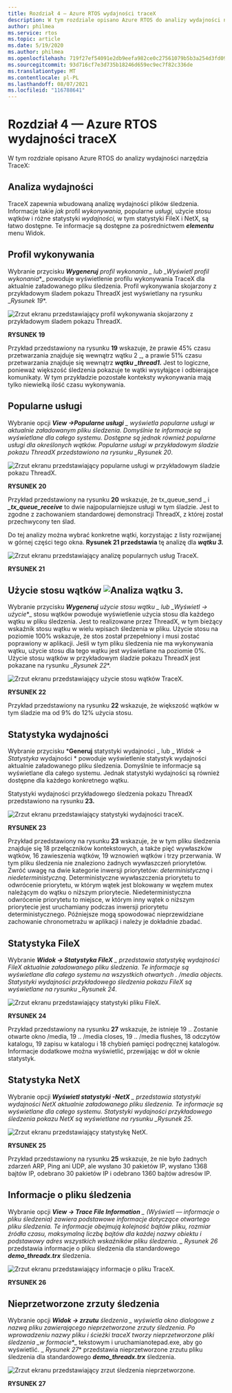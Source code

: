 ```yaml
---
title: Rozdział 4 — Azure RTOS wydajności traceX
description: W tym rozdziale opisano Azure RTOS do analizy wydajności narzędzia TraceX.
author: philmea
ms.service: rtos
ms.topic: article
ms.date: 5/19/2020
ms.author: philmea
ms.openlocfilehash: 719f27ef54091e2db9eefa982ce0c27561079b5b3a254d3fd09cc46d8f66f252
ms.sourcegitcommit: 93d716cf7e3d735b18246d659ec9ec7f82c336de
ms.translationtype: MT
ms.contentlocale: pl-PL
ms.lasthandoff: 08/07/2021
ms.locfileid: "116788641"
---
```

# <a name="chapter-4---azure-rtos-tracex-performance-analysis"></a>Rozdział 4 — Azure RTOS wydajności traceX

W tym rozdziale opisano Azure RTOS do analizy wydajności narzędzia TraceX:

## <a name="performance-analysis"></a>Analiza wydajności

TraceX zapewnia wbudowaną analizę wydajności plików śledzenia. Informacje takie *jak* profil *wykonywania,* popularne *usługi,* użycie stosu wątków i różne statystyki *wydajności,* w tym statystyki FileX i NetX, są łatwo dostępne. Te informacje są dostępne za pośrednictwem ***elementu*** menu Widok. 


## <a name="execution-profile"></a>Profil wykonywania

Wybranie przycisku ***Wygeneruj** profil wykonania _ lub _*_Wyświetl profil wykonania_*_ powoduje wyświetlenie profilu wykonywania TraceX dla aktualnie załadowanego pliku śledzenia. Profil wykonywania skojarzony z przykładowym śladem pokazu ThreadX jest wyświetlany na rysunku _*Rysunek 19**.

![Zrzut ekranu przedstawiający profil wykonywania skojarzony z przykładowym śladem pokazu ThreadX.](./media/user-guide/execution_profile.png)

**RYSUNEK 19**

Przykład przedstawiony na rysunku **19** wskazuje, że prawie 45% czasu przetwarzania znajduje się wewnątrz wątku 2 _, a prawie 51% czasu przetwarzania znajduje się wewnątrz ***wątku _thread*_1._** Jest to logiczne, ponieważ większość śledzenia pokazuje te wątki wysyłające i odbierające komunikaty. W tym przykładzie pozostałe konteksty wykonywania mają tylko niewielką ilość czasu wykonywania.

## <a name="popular-services"></a>Popularne usługi

Wybranie opcji ***View ->Popularne usługi** _ wyświetla popularne usługi w aktualnie załadowanym pliku śledzenia. Domyślnie te informacje są wyświetlane dla całego systemu. Dostępne są jednak również popularne usługi dla określonych wątków. Popularne usługi w przykładowym śladzie pokazu ThreadX przedstawiono na rysunku _*Rysunek 20**.

![Zrzut ekranu przedstawiający popularne usługi w przykładowym śladzie pokazu ThreadX.](./media/user-guide/popular_services.png)

**RYSUNEK 20**

Przykład przedstawiony na rysunku **20** wskazuje, że tx_queue_send _ i ***_*_tx_queue_receive_** to dwie najpopularniejsze usługi w tym śladzie. Jest to zgodne z zachowaniem standardowej demonstracji ThreadX, z której został przechwycony ten ślad.

Do tej analizy można wybrać konkretne wątki, korzystając z listy rozwijanej w górnej części tego okna. **Rysunek 21 przedstawia** tę analizę dla **_wątku 3._**

![Zrzut ekranu przedstawiający analizę popularnych usług TraceX.](./media/user-guide/popular_services_thread3.png)

**RYSUNEK 21**

## <a name="thread-stack-usage-analysis-for-thread-3"></a>Użycie stosu wątków ![Analiza wątku 3.](./media/user-guide/screen_shot_17.png)

Wybranie przycisku ***Wygeneruj** użycie stosu wątku _ lub _*_Wyświetl -> użycie_*_ stosu wątków powoduje wyświetlenie użycia stosu dla każdego wątku w pliku śledzenia. Jest to realizowane przez ThreadX, w tym bieżący wskaźnik stosu wątku w wielu wpisach śledzenia w pliku. Użycie stosu na poziomie 100% wskazuje, że stos został przepełniony i musi zostać poprawiony w aplikacji. Jeśli w tym pliku śledzenia nie ma wykonywania wątku, użycie stosu dla tego wątku jest wyświetlane na poziomie 0%. Użycie stosu wątków w przykładowym śladzie pokazu ThreadX jest pokazane na rysunku _*Rysunek 22**.

![Zrzut ekranu przedstawiający użycie stosu wątków TraceX.](./media/user-guide/thread_stack_usage.png)

**RYSUNEK 22**

Przykład przedstawiony na rysunku **22** wskazuje, że większość wątków w tym śladzie ma od 9% do 12% użycia stosu.

## <a name="performance-statistics"></a>Statystyka wydajności

Wybranie przycisku ***Generuj** statystyki wydajności _ lub _ *_Widok -> Statystyka_* wydajności * powoduje wyświetlenie statystyk wydajności aktualnie załadowanego pliku śledzenia. Domyślnie te informacje są wyświetlane dla całego systemu. Jednak statystyki wydajności są również dostępne dla każdego konkretnego wątku.

Statystyki wydajności przykładowego śledzenia pokazu ThreadX przedstawiono na rysunku **23.**

![Zrzut ekranu przedstawiający statystyki wydajności traceX.](./media/user-guide/performance_statistics.png)

**RYSUNEK 23**

Przykład przedstawiony na rysunku **23** wskazuje, że w tym pliku śledzenia znajduje się 18 przełączników kontekstowych, a także pięć wywłaszków wątków, 16 zawieszenia wątków, 19 wznowień wątków i trzy przerwania. W tym pliku śledzenia nie znaleziono żadnych wywłaszczeń priorytetów. Zwróć uwagę na dwie kategorie inwersji priorytetów: *deterministyczną* i *niedeterministyczną*. Deterministyczne wywłaszczenia priorytetu to odwrócenie priorytetu, w którym wątek jest blokowany w węzłem mutex należącym do wątku o niższym priorytecie. Niedeterministyczna odwrócenie priorytetu to miejsce, w którym inny wątek o niższym priorytecie jest uruchamiany podczas inwersji priorytetu deterministycznego. Późniejsze mogą spowodować nieprzewidziane zachowanie chronometrażu w aplikacji i należy je dokładnie zbadać.

## <a name="filex-statistics"></a>Statystyka FileX

Wybranie ***Widok -> Statystyka FileX** _ przedstawia statystykę wydajności FileX aktualnie załadowanego pliku śledzenia. Te informacje są wyświetlane dla całego systemu na wszystkich otwartych . /media objects. Statystyki wydajności przykładowego śledzenia pokazu FileX są wyświetlane na rysunku _*Rysunek 24**.

![Zrzut ekranu przedstawiający statystyki pliku FileX.](./media/user-guide/filex_statistics.png)

**RYSUNEK 24**

Przykład przedstawiony na rysunku **27** wskazuje, że istnieje 19 .. Zostanie otwarte okno /media, 19 .. /media closes, 19 .. /media flushes, 18 odczytów katalogu, 19 zapisu w katalogu i 18 chybień pamięci podręcznej katalogów. Informacje dodatkowe można wyświetlić, przewijając w dół w oknie statystyk.

## <a name="netx-statistics"></a>Statystyka NetX

Wybranie opcji ***Wyświetl statystyki -NetX** _ przedstawia statystyki wydajności NetX aktualnie załadowanego pliku śledzenia. Te informacje są wyświetlane dla całego systemu. Statystyki wydajności przykładowego śledzenia pokazu NetX są wyświetlane na rysunku _*Rysunek 25**.

![Zrzut ekranu przedstawiający statystykę NetX.](./media/user-guide/netx_statistics.png)

**RYSUNEK 25**

Przykład przedstawiony na rysunku **25** wskazuje, że nie było żadnych zdarzeń ARP, Ping ani UDP, ale wysłano 30 pakietów IP, wysłano 1368 bajtów IP, odebrano 30 pakietów IP i odebrano 1360 bajtów adresów IP.

## <a name="trace-file-information"></a>Informacje o pliku śledzenia

Wybranie opcji ***View -> Trace File Information** _ (Wyświetl — informacje o pliku śledzenia) zawiera podstawowe informacje dotyczące otwartego pliku śledzenia. Te informacje obejmują kolejność bajtów pliku, rozmiar źródła czasu, maksymalną liczbę bajtów dla każdej nazwy obiektu i podstawowy adres wszystkich wskaźników pliku śledzenia. _ *Rysunek 26** przedstawia informacje o pliku śledzenia dla standardowego **_demo_threadx.trx_** śledzenia.

![Zrzut ekranu przedstawiający informacje o pliku TraceX.](./media/user-guide/trace_file_info.png)

**RYSUNEK 26**

## <a name="raw-trace-dump"></a>Nieprzetworzone zrzuty śledzenia

Wybranie opcji ***Widok -> zrzutu** śledzenia _ wyświetla okno dialogowe z nazwą pliku zawierającego nieprzetworzone zrzuty śledzenia. Po wprowadzeniu nazwy pliku i ścieżki traceX tworzy nieprzetworzone pliki śledzenia _*_w formacie_*_ tekstowym i uruchamianotepad.exe, aby go wyświetlić. _ *Rysunek 27** przedstawia nieprzetworzone zrzutu pliku śledzenia dla standardowego **_demo_threadx.trx_** śledzenia.

![Zrzut ekranu przedstawiający zrzut śledzenia nieprzetworzone.](./media/user-guide/raw_trace_dump.png)

**RYSUNEK 27**
